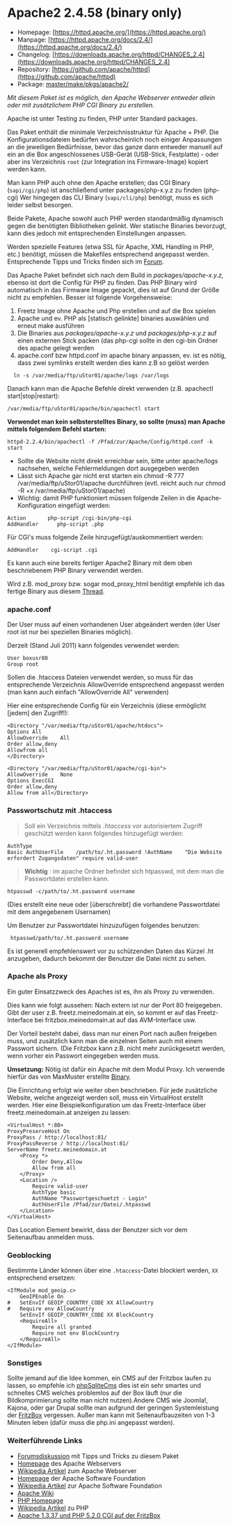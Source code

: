 # Apache2 2.4.58 (binary only)
 - Homepage: [https://httpd.apache.org/](https://httpd.apache.org/)
 - Manpage: [https://httpd.apache.org/docs/2.4/](https://httpd.apache.org/docs/2.4/)
 - Changelog: [https://downloads.apache.org/httpd/CHANGES_2.4](https://downloads.apache.org/httpd/CHANGES_2.4)
 - Repository: [https://github.com/apache/httpd](https://github.com/apache/httpd)
 - Package: [master/make/pkgs/apache2/](https://github.com/Freetz-NG/freetz-ng/tree/master/make/pkgs/apache2/)

*Mit diesem Paket ist es möglich, den Apache Webserver entweder allein
oder mit zusätzlichem PHP CGI Binary zu erstellen.*

Apache ist unter Testing zu finden, PHP unter Standard packages.

Das Paket enthält die minimale Verzeichnisstruktur für Apache + PHP. Die
Konfigurationsdateien bedürfen wahrscheinlich noch einiger Anpassungen
an die jeweiligen Bedürfnisse, bevor das ganze dann entweder manuell auf
ein an die Box angeschlossenes USB-Gerät (USB-Stick, Festplatte) - oder
aber ins Verzeichnis `root` (zur Integration ins Firmware-Image) kopiert
werden kann.

Man kann PHP auch ohne den Apache erstellen; das CGI Binary
(`sapi/cgi/php`) ist anschließend unter packages/php-x.y.z zu finden
(php-cgi) Wer hingegen das CLI Binary (`sapi/cli/php`) benötigt, muss es
sich leider selbst besorgen.

Beide Pakete, Apache sowohl auch PHP werden standardmäßig dynamisch
gegen die benötigten Bibliotheken gelinkt. Wer statische Binaries
bevorzugt, kann dies jedoch mit entsprechenden Einstellungen anpassen.

Werden spezielle Features (etwa SSL für Apache, XML Handling in PHP,
etc.) benötigt, müssen die Makefiles entsprechend angepasst werden.
Entsprechende Tipps und Tricks finden sich im
[Forum](http://www.ip-phone-forum.de/showthread.php?t=127089).

Das Apache Paket befindet sich nach dem Build in
*packages/apache-x.y.z,* ebenso ist dort die Config für PHP zu finden.
Das PHP Binary wird automatisch in das Firmware Image gepackt, dies ist
auf Grund der Größe nicht zu empfehlen. Besser ist folgende
Vorgehensweise:

1.  Freetz Image ohne Apache und Php erstellen und auf die Box spielen
2.  Apache und ev. PHP als [statisch gelinkte] binaries
    auswählen und erneut make ausführen
3.  Die Binaries aus *packages/apache-x.y.z* und *packages/php-x.y.z*
    auf einen externen Stick packen (das php-cgi sollte in den cgi-bin
    Ordner des apache gelegt werden
4.  apache.conf bzw httpd.conf im apache binary anpassen, ev. ist es
    nötig, dass zwei symlinks erstellt werden dies kann z.B so gelöst
    werden

```
  ln -s /var/media/ftp/uStor01/apache/logs /var/logs
```

Danach kann man die Apache Befehle direkt verwenden (z.B. apachectl
start|stop|restart):

```
/var/media/ftp/uStor01/apache/bin/apachectl start
```

**Verwendet man kein selbsterstelltes Binary, so sollte (muss) man
Apache mittels folgendem Befehl starten:**

```
httpd-2.2.4/bin/apachectl -f /Pfad/zur/Apache/Config/httpd.conf -k start
```

-   Sollte die Website nicht direkt erreichbar sein, bitte unter
    apache/logs nachsehen, welche Fehlermeldungen dort ausgegeben werden
-   Lässt sich Apache gar nicht erst starten ein chmod -R 777
    /var/media/ftp/uStor01/apache durchführen (evtl. reicht auch nur
    chmod -R +x /var/media/ftp/uStor01/apache)
-   Wichtig: damit PHP funktioniert müssen folgende Zeilen in die
    Apache-Konfiguration eingefügt werden:

```
Action       php-script /cgi-bin/php-cgi
AddHandler      php-script .php
```

Für CGI's muss folgende Zeile hinzugefügt/auskommentiert werden:

```
AddHandler    cgi-script .cgi
```

Es kann auch eine bereits fertiger Apache2 Binary mit dem oben
beschriebenem PHP Binary verwendet werden.

Wird z.B. mod_proxy bzw. sogar mod_proxy_html benötigt empfehle ich
das fertige Binary aus diesem
[Thread](http://www.ip-phone-forum.de/showthread.php?t=103110&p=1730858&viewfull=1#post1730858).

### apache.conf

Der User muss auf einen vorhandenen User abgeändert werden (der User
root ist nur bei speziellen Binaries möglich).

Derzeit (Stand Juli 2011) kann folgendes verwendet werden:

```
User boxusr80
Group root
```

Sollen die .htaccess Dateien verwendet werden, so muss für das
entsprechende Verzeichnis AllowOverride entsprechend angepasst werden
(man kann auch einfach "AllowOverride All" verwenden)

Hier eine entsprechende Config für ein Verzeichnis (diese ermöglicht
[jedem] den Zugriff!):

```
<Directory "/var/media/ftp/uStor01/apache/htdocs">
Options All
AllowOverride    All
Order allow,deny
Allowfrom all
</Directory>

<Directory "/var/media/ftp/uStor01/apache/cgi-bin">
AllowOverride    None
Options ExecCGI
Order allow,deny
Allow from all</Directory>
```

### Passwortschutz mit .htaccess

> Soll ein Verzeichnis mittels *.htaccess* vor autorisiertem Zugriff
> geschützt werden kann folgendes hinzugefügt werden:

```
AuthType
Basic AuthUserFile    /path/to/.ht.password !AuthName    "Die Website erfordert Zugangsdaten" require valid-user
```

> **Wichtig** : im apache Ordner befindet sich htpasswd, mit dem man die
> Passwortdatei erstellen kann.

```
htpasswd -c/path/to/.ht.password username
```

(Dies erstellt eine neue oder [überschreibt] die vorhandene
Passwortdatei mit dem angegebenem Usernamen)

Um Benutzer zur Passwortdatei hinzuzufügen folgendes benutzen:

```
 htpasswd/path/to/.ht.password username
```

Es ist generell empfehlenswert vor zu schützenden Daten das Kürzel .ht
anzugeben, dadurch bekommt der Benutzer die Datei nicht zu sehen.

### Apache als Proxy

Ein guter Einsatzzweck des Apaches ist es, ihn als Proxy zu verwenden.

Dies kann wie folgt aussehen: Nach extern ist nur der Port 80
freigegeben. Gibt der user z.B. freetz.meinedomain.at ein, so kommt er
auf das Freetz-Interface bei fritzbox.meinedomain.at auf das
AVM-Interface usw.

Der Vorteil besteht dabei, dass man nur einen Port nach außen freigeben
muss, und zusätzlich kann man die einzelnen Seiten auch mit einem
Passwort sichern. (Die Fritzbox kann z.B. nicht mehr zurückgesetzt
werden, wenn vorher ein Passwort eingegeben werden muss.

**Umsetzung:** Nötig ist dafür ein Apache mit dem Modul Proxy. Ich
verwende hierfür das von MaxMuster erstellte
[Binary](http://www.ip-phone-forum.de/showthread.php?t=103110&p=1737217&viewfull=1#post1737217).

Die Einrichtung erfolgt wie weiter oben beschrieben. Für jede
zusätzliche Website, welche angezeigt werden soll, muss ein VirtualHost
erstellt werden. Hier eine Beispielkonfiguration um das Freetz-Interface
über freetz.meinedomain.at anzeigen zu lassen:

```
<VirtualHost *:80>
ProxyPreserveHost On
ProxyPass / http://localhost:81/
ProxyPassReverse / http://localhost:81/
ServerName freetz.meinedomain.at
    <Proxy *>
        Order Deny,Allow
        Allow from all
    </Proxy>
    <Location />
        Require valid-user
        AuthType basic
        AuthName "Passwortgeschuetzt - Login"
        AuthUserFile /Pfad/zur/Datei/.htpasswd
    </Location>
</VirtualHost>
```

Das Location Element bewirkt, dass der Benutzer sich vor dem
Seitenaufbau anmelden muss.

### Geoblocking
Bestimmte Länder können über eine `.htaccess`-Datei blockiert werden, `XX` entsprechend ersetzen:
```
<IfModule mod_geoip.c>
    GeoIPEnable On
#   SetEnvIf GEOIP_COUNTRY_CODE XX AllowCountry
#   Require env AllowCountry
    SetEnvIf GEOIP_COUNTRY_CODE XX BlockCountry
    <RequireAll>
        Require all granted
        Require not env BlockCountry
    </RequireAll>
</IfModule>
```

### Sonstiges

Sollte jemand auf die Idee kommen, ein CMS auf der Fritzbox laufen zu
lassen, so empfehle ich
[phpSqliteCms](http://phpsqlitecms.net/) dies ist
ein sehr smartes und schnelles CMS welches problemlos auf der Box läuft
(nur die Bildkomprimierung sollte man nicht nutzen).Andere CMS wie
Joomla!, Kajona, oder gar Drupal sollte man aufgrund der geringen
Systemleistung der [FritzBox](/search/opensearch?q=wiki%3AFritzBox)
vergessen. Außer man kann mit Seitenaufbauzeiten von 1-3 Minuten leben
(dafür muss die php.ini angepasst werden).

### Weiterführende Links

-   [Forumsdiskussion](http://www.ip-phone-forum.de/showthread.php?t=127089)
    mit Tipps und Tricks zu diesem Paket
-   [Homepage](http://httpd.apache.org/) des Apache
    Webservers
-   [Wikipedia
    Artikel](http://de.wikipedia.org/wiki/Apache_HTTP_Server)
    zum Apache Webserver
-   [Homepage](http://www.apache.org/) der Apache
    Software Foundation
-   [Wikipedia
    Artikel](http://de.wikipedia.org/wiki/Apache_Software_Foundation)
    zur Apache Software Foundation
-   [Apache Wiki](http://wiki.apache.org/general/)
-   [PHP Homepage](http://de.php.net)
-   [Wikipedia
    Artikel](http://de.wikipedia.org/wiki/Php) zu PHP
-   [Apache 1.3.37 und PHP 5.2.0 CGI auf der
    FritzBox](http://www.xobztirf.de/selfsite.php?aktion=Apache%20und%20PHP)

